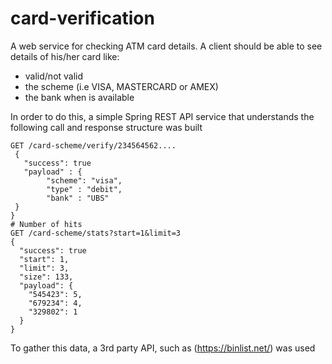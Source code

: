 # card-verification
A web service for checking ATM card details. A client should be able to see details of his/her card like:
- valid/not valid
- the scheme (i.e VISA, MASTERCARD or AMEX)
- the bank when is available

In order to do this, a simple Spring REST API service that understands the following call and response structure was built

```
GET /card-scheme/verify/234564562....
 {
   "success": true
   "payload" : {
        "scheme": "visa",
        "type" : "debit",
        "bank" : "UBS"
 }    
}
# Number of hits
GET /card-scheme/stats?start=1&limit=3
{
  "success": true
  "start": 1,
  "limit": 3,
  "size": 133,
  "payload": {
    "545423": 5,
    "679234": 4,
    "329802": 1
  }
}

```
To gather this data, a 3rd party API, such as (https://binlist.net/) was used
